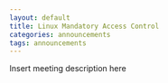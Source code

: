 ```yaml
---
layout: default
title: Linux Mandatory Access Control
categories: announcements
tags: announcements
---
```

Insert meeting description here
